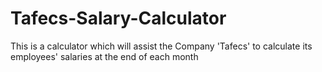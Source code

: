 # Tafecs-Salary-Calculator
This is a calculator which will assist the Company 'Tafecs' to calculate its employees' salaries at the end of each month
